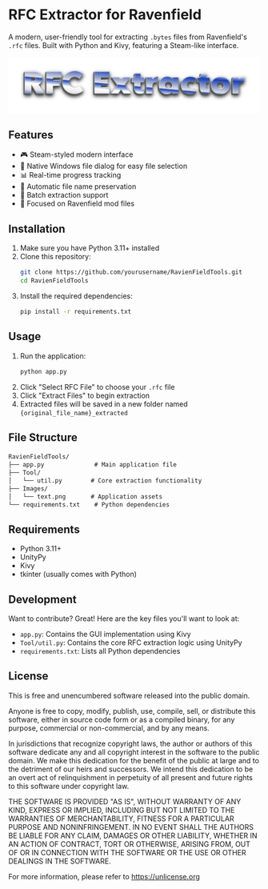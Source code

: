 # RFC Extractor for Ravenfield

A modern, user-friendly tool for extracting `.bytes` files from Ravenfield's `.rfc` files. Built with Python and Kivy, featuring a Steam-like interface.

![RFC Extractor Interface](Images/text.png)

## Features

- 🎮 Steam-styled modern interface
- 📂 Native Windows file dialog for easy file selection
- 📊 Real-time progress tracking
- 🔄 Automatic file name preservation
- 💾 Batch extraction support
- 🎯 Focused on Ravenfield mod files

## Installation

1. Make sure you have Python 3.11+ installed
2. Clone this repository:
   ```bash
   git clone https://github.com/yourusername/RavienFieldTools.git
   cd RavienFieldTools
   ```
3. Install the required dependencies:
   ```bash
   pip install -r requirements.txt
   ```

## Usage

1. Run the application:
   ```bash
   python app.py
   ```
2. Click "Select RFC File" to choose your `.rfc` file
3. Click "Extract Files" to begin extraction
4. Extracted files will be saved in a new folder named `{original_file_name}_extracted`

## File Structure

```
RavienFieldTools/
├── app.py              # Main application file
├── Tool/
│   └── util.py        # Core extraction functionality
├── Images/
│   └── text.png       # Application assets
└── requirements.txt    # Python dependencies
```

## Requirements

- Python 3.11+
- UnityPy
- Kivy
- tkinter (usually comes with Python)

## Development

Want to contribute? Great! Here are the key files you'll want to look at:

- `app.py`: Contains the GUI implementation using Kivy
- `Tool/util.py`: Contains the core RFC extraction logic using UnityPy
- `requirements.txt`: Lists all Python dependencies

## License

This is free and unencumbered software released into the public domain.

Anyone is free to copy, modify, publish, use, compile, sell, or
distribute this software, either in source code form or as a compiled
binary, for any purpose, commercial or non-commercial, and by any
means.

In jurisdictions that recognize copyright laws, the author or authors
of this software dedicate any and all copyright interest in the
software to the public domain. We make this dedication for the benefit
of the public at large and to the detriment of our heirs and
successors. We intend this dedication to be an overt act of
relinquishment in perpetuity of all present and future rights to this
software under copyright law.

THE SOFTWARE IS PROVIDED "AS IS", WITHOUT WARRANTY OF ANY KIND,
EXPRESS OR IMPLIED, INCLUDING BUT NOT LIMITED TO THE WARRANTIES OF
MERCHANTABILITY, FITNESS FOR A PARTICULAR PURPOSE AND NONINFRINGEMENT.
IN NO EVENT SHALL THE AUTHORS BE LIABLE FOR ANY CLAIM, DAMAGES OR
OTHER LIABILITY, WHETHER IN AN ACTION OF CONTRACT, TORT OR OTHERWISE,
ARISING FROM, OUT OF OR IN CONNECTION WITH THE SOFTWARE OR THE USE OR
OTHER DEALINGS IN THE SOFTWARE.

For more information, please refer to <https://unlicense.org> 